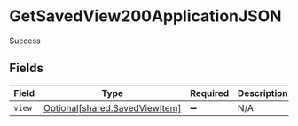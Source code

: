 # GetSavedView200ApplicationJSON

Success


## Fields

| Field                                                                      | Type                                                                       | Required                                                                   | Description                                                                |
| -------------------------------------------------------------------------- | -------------------------------------------------------------------------- | -------------------------------------------------------------------------- | -------------------------------------------------------------------------- |
| `view`                                                                     | [Optional[shared.SavedViewItem]](undefined/models/shared/savedviewitem.md) | :heavy_minus_sign:                                                         | N/A                                                                        |